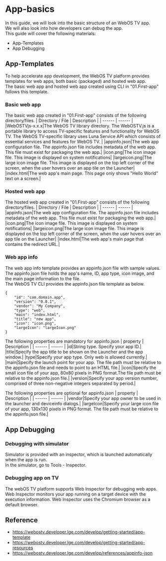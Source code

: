 # App-basics
In this guide, we will look into the basic structure of an WebOS TV app.<br/>
We will also look into how developers can debug the app.<br/>
This guide will cover the following materials:
* App-Templates
* App Debugging

## App-Templates
To help accelerate app development, the WebOS TV platform provides templates for web apps, both basic (packaged) and hosted web app.<br/>
The basic web app and hosted web app created using CLI in "01.First-app" follows this template.

### Basic web app
The basic web app created in "01.First-app" consists of the following directory/files.
| Directory / File | Description |
| ------ | ------ |
|WebOSTVjs-x.x.x|The WebOS TV library directory. The WebOSTV.js is a portable library to access TV-specific features and functionality for WebOS TV. The WebOS TV-specific library uses Luna Service API which consists of essential services and features for WebOS TV. |
|appinfo.json|The web app configuration file. The appinfo.json file includes metadata of the web app. This file must exist for packaging the web app.|
|icon.png|The icon image file. This image is displayed on system notifications|
|largeicon.png|The large icon image file. This image is displayed on the top left corner of the screen, when the user hovers over an app tile on the Launcher|
|index.html|The web app's main page. This page only shows "Hello World" text on a screen.|

### Hosted web app
The hosted web app created in "01.First-app" consists of the following directory/files.
| Directory / File | Description |
| ------ | ------ |
|appinfo.json|The web app configuration file. The appinfo.json file includes metadata of the web app. This file must exist for packaging the web app.|
|icon.png|The icon image file. This image is displayed on system notifications|
|largeicon.png|The large icon image file. This image is displayed on the top left corner of the screen, when the user hovers over an app tile on the Launcher|
|index.html|The web app's main page that contains the redirect URL.|

### Web app info
The web app info template provides an appinfo.json file with sample values. The appinfo.json file holds the app's name, ID, app type, icon image, and the main page information to the file.<br/>
The WebOS TV CLI provides the appinfo.json file template as below.

    {
        "id": "com.domain.app",
        "version": "0.0.1",
        "vendor": "My Company",
        "type": "web",
        "main": "index.html",
        "title": "new app",
        "icon": "icon.png",
        "largeIcon": "largeIcon.png"
    }
The following properties are mandatory for appinfo.json
| property | Description |
| ------ | ------ |
|id|String type. Specify your app ID.|
|title|Specify the app title to be shown on the Launcher and the app window.|
|type|Specify your app type. Only web is allowed currently.|
|main|Specify the launch point for your app. The file path must be relative to the appinfo.json file and needs to point to an HTML file.|
|icon|Specify the small icon file of your app, 80x80 pixels in PNG format.The file path must be relative to the appinfo.json file.|
|version|Specify your app version number, comprised of three non-negative integers separated by period.|

The following properties are optional for appinfo.json
| property | Description |
| ------ | ------ |
|vendor|Specify your app owner to be used in the launcher and deviceinfo dialogs.|
|largeIcon|Specify your large icon file of your app, 130x130 pixels in PNG format. The file path must be relative to the appinfo.json file.|

## App Debugging
### Debugging with simulator
Simulator is provided with an inspector, which is launched automatically when the app is run.
<br/>In the simulator, go to Tools - Inspector.
### Debugging app on TV
The webOS TV platform supports Web Inspector for debugging web apps. Web Inspector monitors your app running on a target device with the execution information. Web Inspector uses the Chromium browser as a default browser.

## Reference
* https://webostv.developer.lge.com/develop/getting-started/app-template
* https://webostv.developer.lge.com/develop/getting-started/app-resources
* https://webostv.developer.lge.com/develop/references/appinfo-json
